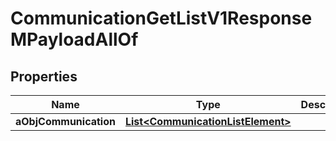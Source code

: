 

# CommunicationGetListV1ResponseMPayloadAllOf

## Properties

Name | Type | Description | Notes
------------ | ------------- | ------------- | -------------
**aObjCommunication** | [**List&lt;CommunicationListElement&gt;**](CommunicationListElement.md) |  | 




